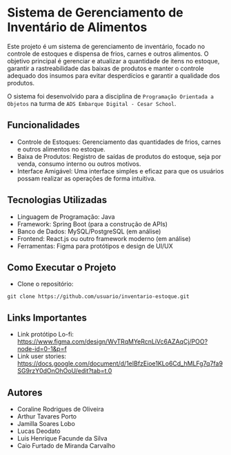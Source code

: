 # Sistema de Gerenciamento de Inventário de Alimentos
Este projeto é um sistema de gerenciamento de inventário, focado no controle de estoques e dispensa de frios, carnes e outros alimentos. O objetivo principal é gerenciar e atualizar a quantidade de itens no estoque, garantir a rastreabilidade das baixas de produtos e manter o controle adequado dos insumos para evitar desperdícios e garantir a qualidade dos produtos.

O sistema foi desenvolvido para a disciplina de `Programação Orientada a Objetos` na turma de `ADS Embarque Digital - Cesar School`.

## Funcionalidades
- Controle de Estoques: Gerenciamento das quantidades de frios, carnes e outros alimentos no estoque.
- Baixa de Produtos: Registro de saídas de produtos do estoque, seja por venda, consumo interno ou outros motivos.
- Interface Amigável: Uma interface simples e eficaz para que os usuários possam realizar as operações de forma intuitiva.

## Tecnologias Utilizadas
- Linguagem de Programação: Java
- Framework: Spring Boot (para a construção de APIs)
- Banco de Dados: MySQL/PostgreSQL (em análise)
- Frontend: React.js ou outro framework moderno (em análise)
- Ferramentas: Figma para protótipos e design de UI/UX

## Como Executar o Projeto
- Clone o repositório:
```
git clone https://github.com/usuario/inventario-estoque.git

```

## Links Importantes
- Link protótipo Lo-fi: https://www.figma.com/design/WvTRqMYeRcnLiVc6AZAqCj/POO?node-id=0-1&p=f
- Link user stories: https://docs.google.com/document/d/1eIBfzEioe1KLo6Cd_hMLFg7q7fa9SG9rzY0dOnOhOoU/edit?tab=t.0

## Autores
- Coraline Rodrigues de Oliveira 
- Arthur Tavares Porto
- Jamilla Soares Lobo
- Lucas Deodato
- Luis Henrique Facunde da Silva
- Caio Furtado de Miranda Carvalho
